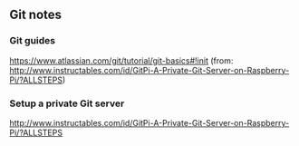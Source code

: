 ## Git notes

### Git guides
https://www.atlassian.com/git/tutorial/git-basics#!init (from: http://www.instructables.com/id/GitPi-A-Private-Git-Server-on-Raspberry-Pi/?ALLSTEPS)


### Setup a private Git server
http://www.instructables.com/id/GitPi-A-Private-Git-Server-on-Raspberry-Pi/?ALLSTEPS
